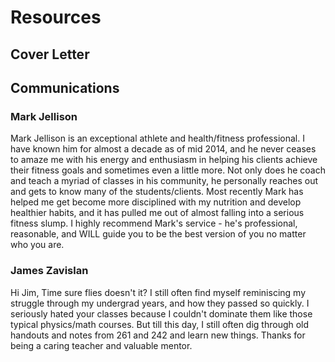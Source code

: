 
# Resources

## Cover Letter

## Communications

### Mark Jellison
Mark Jellison is an exceptional athlete and health/fitness professional. I have known him for almost a decade as of mid 2014, and he never ceases to amaze me with his energy and enthusiasm in helping his clients achieve their fitness goals and sometimes even a little more. Not only does he coach and teach a myriad of classes in his community, he personally reaches out and gets to know many of the students/clients. Most recently Mark has helped me get become more disciplined with my nutrition and develop healthier habits, and it has pulled me out of almost falling into a serious fitness slump. I highly recommend Mark's service - he's professional, reasonable, and WILL guide you to be the best version of you no matter who you are.

### James Zavislan
Hi Jim,
Time sure flies doesn't it? I still often find myself reminiscing my struggle through my undergrad years, and how they passed so quickly. I seriously hated your classes because I couldn't dominate them like those typical physics/math courses. But till this day, I still often dig through old handouts and notes from 261 and 242 and learn new things. Thanks for being a caring teacher and valuable mentor.